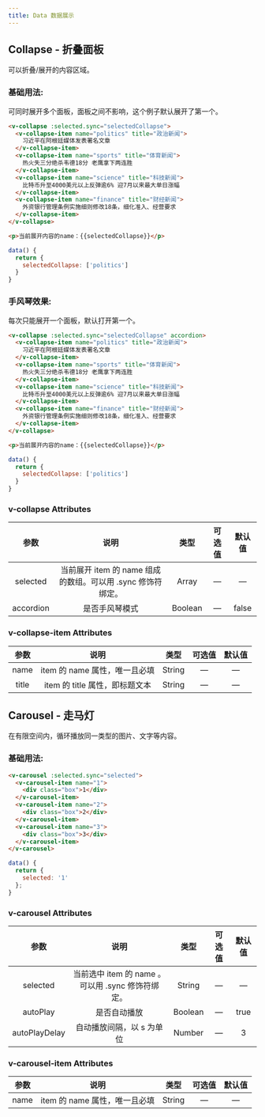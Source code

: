 ```yaml
---
title: Data 数据展示
---
```


## Collapse - 折叠面板

可以折叠/展开的内容区域。

### 基础用法:

可同时展开多个面板，面板之间不影响，这个例子默认展开了第一个。

<ClientOnly>
  <collapse-demo1></collapse-demo1>
</ClientOnly>

```HTML
<v-collapse :selected.sync="selectedCollapse">
  <v-collapse-item name="politics" title="政治新闻">
    习近平在阿根廷媒体发表署名文章
  </v-collapse-item>
  <v-collapse-item name="sports" title="体育新闻">
    热火失三分绝杀韦德18分 老鹰拿下两连胜
  </v-collapse-item>
  <v-collapse-item name="science" title="科技新闻">
    比特币升至4000美元以上反弹逾6% 迎7月以来最大单日涨幅
  </v-collapse-item>
  <v-collapse-item name="finance" title="财经新闻">
    外资银行管理条例实施细则修改18条，细化准入、经营要求
  </v-collapse-item>
</v-collapse>

<p>当前展开内容的name：{{selectedCollapse}}</p>
```
```js
data() {
  return {
    selectedCollapse: ['politics']
  }
}
```

### 手风琴效果:

每次只能展开一个面板，默认打开第一个。

<ClientOnly>
  <collapse-demo2></collapse-demo2>
</ClientOnly>

```HTML
<v-collapse :selected.sync="selectedCollapse" accordion>
  <v-collapse-item name="politics" title="政治新闻">
    习近平在阿根廷媒体发表署名文章
  </v-collapse-item>
  <v-collapse-item name="sports" title="体育新闻">
    热火失三分绝杀韦德18分 老鹰拿下两连胜
  </v-collapse-item>
  <v-collapse-item name="science" title="科技新闻">
    比特币升至4000美元以上反弹逾6% 迎7月以来最大单日涨幅
  </v-collapse-item>
  <v-collapse-item name="finance" title="财经新闻">
    外资银行管理条例实施细则修改18条，细化准入、经营要求
  </v-collapse-item>
</v-collapse>

<p>当前展开内容的name：{{selectedCollapse}}</p>
```
```js
data() {
  return {
    selectedCollapse: ['politics']
  }
}
```

### v-collapse Attributes
参数 | 说明 | 类型 | 可选值 | 默认值
:-:| :-: | :-: | :-: | :-: 
selected | 当前展开 item 的 name 组成的数组。可以用 .sync 修饰符绑定。 | Array | — | —
accordion | 是否手风琴模式 | Boolean | — | false

### v-collapse-item Attributes
参数 | 说明 | 类型 | 可选值 | 默认值
:-:| :-: | :-: | :-: | :-: 
name | item 的 name 属性，唯一且必填 | String | — | —
title | item 的 title 属性，即标题文本 | String | — | —

## Carousel - 走马灯

在有限空间内，循环播放同一类型的图片、文字等内容。

### 基础用法:

<ClientOnly>
  <carousel-demo></carousel-demo>
</ClientOnly>

```HTML
<v-carousel :selected.sync="selected">
  <v-carousel-item name="1">
    <div class="box">1</div>
  </v-carousel-item>
  <v-carousel-item name="2">
    <div class="box">2</div>
  </v-carousel-item>
  <v-carousel-item name="3">
    <div class="box">3</div>
  </v-carousel-item>
</v-carousel>
```
```js
data() {
  return {
    selected: '1'
  };
}
```


###  v-carousel Attributes
参数 | 说明 | 类型 | 可选值 | 默认值
:-:| :-: | :-: | :-: | :-: 
selected | 当前选中 item 的 name 。可以用 .sync 修饰符绑定。 | String | — | —
autoPlay | 是否自动播放 | Boolean | — | true
autoPlayDelay | 自动播放间隔，以 s 为单位 | Number | — | 3

### v-carousel-item Attributes
参数 | 说明 | 类型 | 可选值 | 默认值
:-:| :-: | :-: | :-: | :-: 
name | item 的 name 属性，唯一且必填 | String | — | —